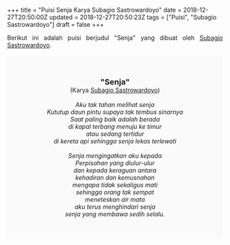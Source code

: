 +++
title = "Puisi Senja Karya Subagio Sastrowardoyo"
date = 2018-12-27T20:50:00Z
updated = 2018-12-27T20:50:23Z
tags = ["Puisi", "Subagio Sastrowardoyo"]
draft = false
+++

<div dir="ltr" style="text-align: left;" trbidi="on"><div style="text-align: justify;">Berikut ini adalah puisi berjudul "Senja" yang dibuat oleh <a href="https://ensiklopedia.kemdikbud.go.id/sastra/artikel/Subagio_Sastrowardojo" target="_blank">Subagio Sastrowardoyo</a>. </div><br /><div style="background: #FAFAFA; font-size: 14px; height: auto; margin: 0 auto; padding: 50px; text-align: center; width: auto;"><span style="font-size: 18px;"><b>"Senja"</b></span><br />(Karya <a href="https://www.sekata.web.id/tags/subagio-sastrowardojo" target="_blank">Subagio Sastrowardoyo</a>) <br /><br /><i>Aku tak tahan melihat senja</i><br /><i>Kututup daun pintu supaya tak tembus sinarnya</i><br /><i>Saat paling baik adalah berada</i><br /><i>di kapal terbang menuju ke timur</i><br /><i>atau sedang tertidur</i><br /><i>di kereta api sehingga senja lekas terlewati</i><br /><br /><i>Senja mengingatkan aku kepada</i><br /><i>Perpisahan yang diulur-ulur</i><br /><i>dan kepada keraguan antara</i><br /><i>kehadiran dan kemusnahan</i><br /><i>mengapa tidak sekaligus mati</i><br /><i>sehingga orang tak sempat</i><br /><i>meneteskan air mata</i><br /><i>aku terus menghindari senja</i><br /><i>senja yang membawa sedih selalu.</i> </div></div>
